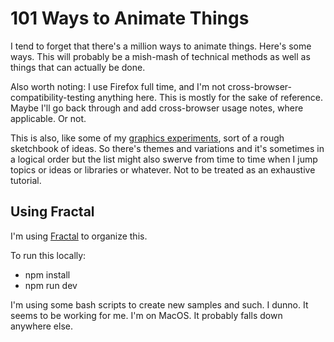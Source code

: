 # 101 Ways to Animate Things

I tend to forget that there's a million ways to animate things. Here's some ways. This will probably be a mish-mash of technical methods as well as things that can actually be done.

Also worth noting: I use Firefox full time, and I'm not cross-browser-compatibility-testing anything here. This is mostly for the sake of reference. Maybe I'll go back through and add cross-browser usage notes, where applicable. Or not.

This is also, like some of my [graphics experiments](https://chickenwing-gingerbreadman.xyz/graphics/), sort of a rough sketchbook of ideas. So there's themes and variations and it's sometimes in a logical order but the list might also swerve from time to time when I jump topics or ideas or libraries or whatever. Not to be treated as an exhaustive tutorial.

## Using Fractal

I'm using [Fractal](https://fractal.build/) to organize this. 

To run this locally:

* npm install
* npm run dev

I'm using some bash scripts to create new samples and such. I dunno. It seems to be working for me. I'm on MacOS. It probably falls down anywhere else.
